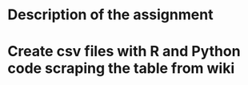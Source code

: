 # Description of the assignment
# Create csv files with R and Python code scraping the table from wiki
